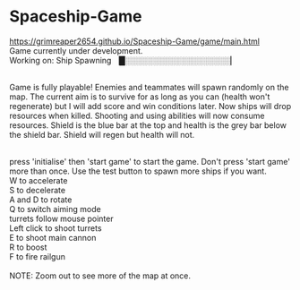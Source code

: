 # Spaceship-Game

https://grimreaper2654.github.io/Spaceship-Game/game/main.html <br>
Game currently under development. <br> Working on: Ship Spawning ▕█░░░░░░░░░░░░░░░░░░░▏<br><br>

Game is fully playable! Enemies and teammates will spawn randomly on the map. The current aim is to survive for as long as you can (health won't regenerate) but I will add score and win conditions later. Now ships will drop resources when killed. Shooting and using abilities will now consume resources. Shield is the blue bar at the top and health is the grey bar below the shield bar. Shield will regen but health will not.<br><br>

press 'initialise' then 'start game' to start the game. Don't press 'start game' more than once. Use the test button to spawn more ships if you want.<br>
W to accelerate<br>
S to decelerate<br>
A and D to rotate<br>
Q to switch aiming mode<br>
turrets follow mouse pointer <br>
Left click to shoot turrets <br>
E to shoot main cannon<br>
R to boost <br>
F to fire railgun <br> <br>
NOTE: Zoom out to see more of the map at once. 
